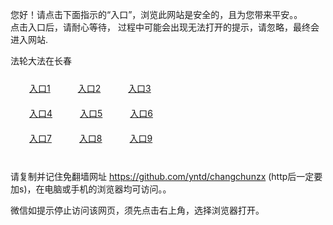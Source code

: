 您好！请点击下面指示的“入口”，浏览此网站是安全的，且为您带来平安。。 <br/>
点击入口后，请耐心等待， 过程中可能会出现无法打开的提示，请忽略，最终会进入网站. </br>

法轮大法在长春<br/>
<div style="padding:10px"><a style="margin:20px" target="_blank" href="https://d1n17m0rr7ky5s.cloudfront.net/2Qpsp?uwfzjbh" id="ccLink1" rel="nofollow">入口1</a> <a target="_blank" style="margin:20px" href="https://dm63mjrjvaylj.cloudfront.net/2Qpsp?jjbvian" id="ccLink2" rel="nofollow">入口2</a> <a style="margin:20px" target="_blank" href="https://d1sj5mdtez6goo.cloudfront.net/2Qpsp?guunmru" id="ccLink3" rel="nofollow">入口3</a></div>

<div style="padding:10px" ><a style="margin:20px" target="_blank" href="https://d1n17m0rr7ky5s.cloudfront.net/2Qpsp?uwfzjbh" id="ccLink4" rel="nofollow">入口4</a> <a style="margin:20px" href="https://dm63mjrjvaylj.cloudfront.net/2Qpsp?jjbvian" target="_blank" id="ccLink5" rel="nofollow">入口5</a> <a style="margin:20px" href="https://d1sj5mdtez6goo.cloudfront.net/2Qpsp?guunmru" target="_blank" id="ccLink6" rel="nofollow">入口6</a></div>

<div style="padding:10px"><a style="margin:20px" target="_blank" href="https://d1n17m0rr7ky5s.cloudfront.net/2Qpsp?uwfzjbh" id="ccLink7" rel="nofollow">入口7</a> <a style="margin:20px" href="https://dm63mjrjvaylj.cloudfront.net/2Qpsp?jjbvian" target="_blank" id="ccLink8" rel="nofollow">入口8</a> <a style="margin:20px" target="_blank" href="https://d1sj5mdtez6goo.cloudfront.net/2Qpsp?guunmru" id="ccLink9" rel="nofollow">入口9</a></div>

<br/>



请复制并记住免翻墙网址 https://github.com/yntd/changchunzx (http后一定要加s)，在电脑或手机的浏览器均可访问。。<br/>

微信如提示停止访问该网页，须先点击右上角，选择浏览器打开。
